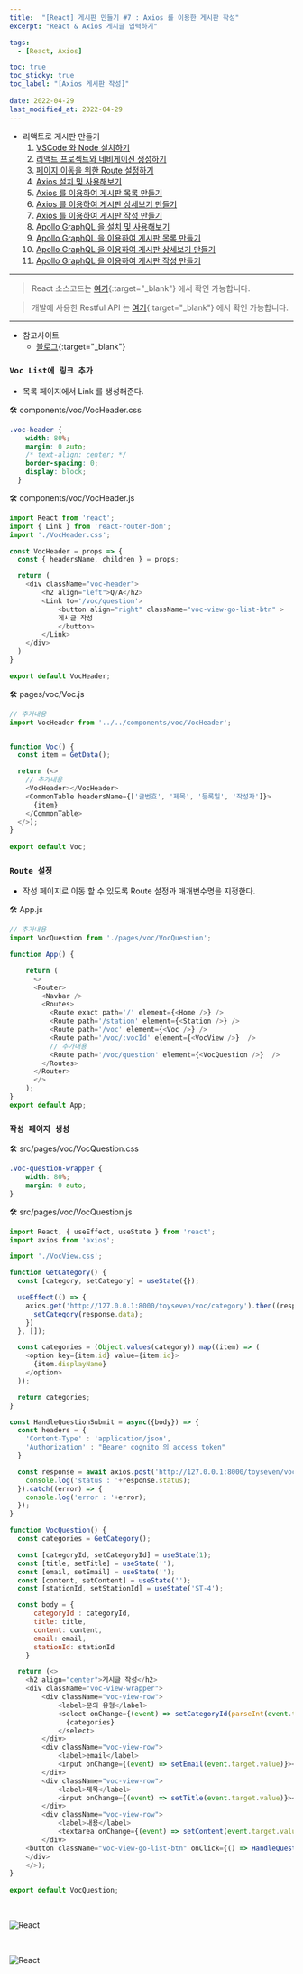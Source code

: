 ```yaml
---
title:  "[React] 게시판 만들기 #7 : Axios 를 이용한 게시판 작성"
excerpt: "React & Axios 게시글 입력하기"

tags:
  - [React, Axios]

toc: true
toc_sticky: true
toc_label: "[Axios 게시판 작성]"
 
date: 2022-04-29
last_modified_at: 2022-04-29
---
```


- 리액트로 게시판 만들기
  1.  [VSCode 와 Node 설치하기](https://ymkmoon.github.io/React-02-React/)
  2.  [리액트 프로젝트와 네비게이션 생성하기](https://ymkmoon.github.io/React-03-Navigation/)
  3.  [페이지 이동을 위한 Route 설정하기](https://ymkmoon.github.io/React-04-Route/)
  4.  [Axios 설치 및 사용해보기](https://ymkmoon.github.io/React-05-Axios/)
  5.  [Axios 를 이용하여 게시판 목록 만들기](https://ymkmoon.github.io/React-06-Voc/)
  6.  [Axios 를 이용하여 게시판 상세보기 만들기](https://ymkmoon.github.io/React-07-Voc-Question/)
  7.  [Axios 를 이용하여 게시판 작성 만들기](https://ymkmoon.github.io/React-08-Voc-Post-Question/)
  8.  [Apollo GraphQL 을 설치 및 사용해보기](https://ymkmoon.github.io/React-09-Apollo/)
  9.  [Apollo GraphQL 을 이용하여 게시판 목록 만들기](https://ymkmoon.github.io/React-10-Apollo-Voc/)
  10.  [Apollo GraphQL 을 이용하여 게시판 상세보기 만들기](https://ymkmoon.github.io/React-11-Apollo-Voc-Question/)
  11.  [Apollo GraphQL 을 이용하여 게시판 작성 만들기](https://ymkmoon.github.io/React-12-Apollo-Voc-Post-Question/)

<hr/>

> React 소스코드는 [여기](https://github.com/ymkmoon/toyseven-react){:target="_blank"} 에서 확인 가능합니다.

> 개발에 사용한 Restful API 는 [여기](https://github.com/ymkmoon/toyseven){:target="_blank"} 에서 확인 가능합니다.

<hr/>

- 참고사이트
  - [블로그](https://antdev.tistory.com/80){:target="_blank"}

### ``Voc List에 링크 추가``

- 목록 페이지에서 Link 를 생성해준다.

🛠 components/voc/VocHeader.css

```css
.voc-header {
    width: 80%;
    margin: 0 auto;
    /* text-align: center; */
    border-spacing: 0;
    display: block;
  }
```

🛠 components/voc/VocHeader.js

```js
import React from 'react';
import { Link } from 'react-router-dom';
import './VocHeader.css';

const VocHeader = props => {
  const { headersName, children } = props;

  return (
    <div className="voc-header">
        <h2 align="left">Q/A</h2>
        <Link to='/voc/question'>
            <button align="right" className="voc-view-go-list-btn" >
            게시글 작성
            </button>
        </Link>
    </div>
  )
}

export default VocHeader;
```

🛠 pages/voc/Voc.js

```js
// 추가내용
import VocHeader from '../../components/voc/VocHeader'; 


function Voc() {
  const item = GetData();

  return (<>
    // 추가내용
    <VocHeader></VocHeader>
    <CommonTable headersName={['글번호', '제목', '등록일', '작성자']}>
      {item}
    </CommonTable>
  </>);
}
  
export default Voc;
```

### ``Route 설정``

- 작성 페이지로 이동 할 수 있도록 Route 설정과 매개변수명을 지정한다.

🛠 App.js

```js
// 추가내용
import VocQuestion from './pages/voc/VocQuestion';

function App() {

    return (
      <>
      <Router>
        <Navbar />
        <Routes>
          <Route exact path='/' element={<Home />} />
          <Route path='/station' element={<Station />} />
          <Route path='/voc' element={<Voc />} />
          <Route path='/voc/:vocId' element={<VocView />}  />
          // 추가내용
          <Route path='/voc/question' element={<VocQuestion />}  />
        </Routes>
      </Router>
      </>
    );
}
export default App;
```


### ``작성 페이지 생성``

🛠 src/pages/voc/VocQuestion.css

```css
.voc-question-wrapper {
    width: 80%;
    margin: 0 auto;
}
```




🛠 src/pages/voc/VocQuestion.js

```js
import React, { useEffect, useState } from 'react';
import axios from 'axios';

import './VocView.css';

function GetCategory() {
  const [category, setCategory] = useState({});

  useEffect(() => {
    axios.get('http://127.0.0.1:8000/toyseven/voc/category').then((response)=> {
      setCategory(response.data);
    })
  }, []);

  const categories = (Object.values(category)).map((item) => (
    <option key={item.id} value={item.id}>
      {item.displayName}
    </option>
  ));

  return categories;
}

const HandleQuestionSubmit = async({body}) => {
  const headers = {
    'Content-Type' : 'application/json',
    'Authorization' : "Bearer cognito 의 access token"
  }

  const response = await axios.post('http://127.0.0.1:8000/toyseven/voc/question', body, {headers: headers}).then((response) => {
    console.log('status : '+response.status);
  }).catch((error) => {
    console.log('error : '+error);
  });
}

function VocQuestion() {
  const categories = GetCategory();

  const [categoryId, setCategoryId] = useState(1);
  const [title, setTitle] = useState('');
  const [email, setEmail] = useState('');
  const [content, setContent] = useState('');
  const [stationId, setStationId] = useState('ST-4');

  const body = {
      categoryId : categoryId,
      title: title,
      content: content,
      email: email,
      stationId: stationId
    }

  return (<>
    <h2 align="center">게시글 작성</h2>
    <div className="voc-view-wrapper">
        <div className="voc-view-row">
            <label>문의 유형</label>
            <select onChange={(event) => setCategoryId(parseInt(event.target.value))}>
              {categories}
            </select>
        </div>
        <div className="voc-view-row">
            <label>email</label>
            <input onChange={(event) => setEmail(event.target.value)}></input>
        </div>
        <div className="voc-view-row">
            <label>제목</label>
            <input onChange={(event) => setTitle(event.target.value)}></input>
        </div>
        <div className="voc-view-row">
            <label>내용</label>
            <textarea onChange={(event) => setContent(event.target.value)}></textarea>
        </div>
    <button className="voc-view-go-list-btn" onClick={() => HandleQuestionSubmit({body})}>등록</button>
    </div>
    </>);
}
  
export default VocQuestion;
```

<br>

![React](/assets/image/react/React_toyseven_react_08.PNG)

<br>

![React](/assets/image/react/React_toyseven_react_09.PNG)